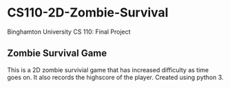 # CS110-2D-Zombie-Survival
 Binghamton University CS 110: Final Project
 
 ## Zombie Survival Game
 This is a 2D zombie survivial game that has increased difficulty as time goes on. It also records the highscore of the player. Created using python 3.

